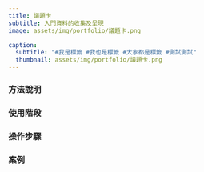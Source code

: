```yaml
---
title: 議題卡
subtitle: 入門資料的收集及呈現
image: assets/img/portfolio/議題卡.png

caption:
  subtitle: "#我是標籤 #我也是標籤 #大家都是標籤 #測試測試"
  thumbnail: assets/img/portfolio/議題卡.png
---
```

### 方法說明

### 使用階段

### 操作步驟

### 案例



